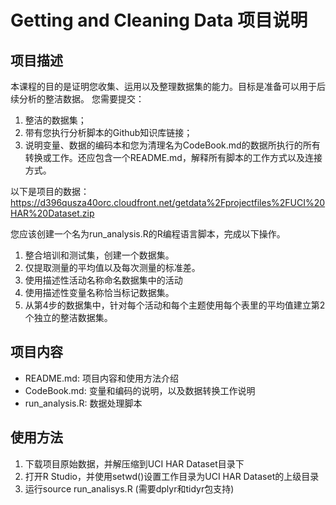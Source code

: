 # Getting and Cleaning Data 项目说明

## 项目描述
本课程的目的是证明您收集、运用以及整理数据集的能力。目标是准备可以用于后续分析的整洁数据。
您需要提交：
1. 整洁的数据集；
2. 带有您执行分析脚本的Github知识库链接；
3. 说明变量、数据的编码本和您为清理名为CodeBook.md的数据所执行的所有转换或工作。还应包含一个README.md，解释所有脚本的工作方式以及连接方式。   

以下是项目的数据：
https://d396qusza40orc.cloudfront.net/getdata%2Fprojectfiles%2FUCI%20HAR%20Dataset.zip 

您应该创建一个名为run_analysis.R的R编程语言脚本，完成以下操作。
1.  整合培训和测试集，创建一个数据集。
2.  仅提取测量的平均值以及每次测量的标准差。
3.  使用描述性活动名称命名数据集中的活动
4.  使用描述性变量名称恰当标记数据集。
5.  从第4步的数据集中，针对每个活动和每个主题使用每个表里的平均值建立第2个独立的整洁数据集。

## 项目内容
* README.md: 项目内容和使用方法介绍
* CodeBook.md: 变量和编码的说明，以及数据转换工作说明
* run_analysis.R: 数据处理脚本

## 使用方法
1. 下载项目原始数据，并解压缩到UCI HAR Dataset目录下
2. 打开R Studio，并使用setwd()设置工作目录为UCI HAR Dataset的上级目录
3. 运行source run_analisys.R (需要dplyr和tidyr包支持)



